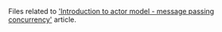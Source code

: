Files related to ['Introduction to actor model - message passing concurrency'](https://www.linkedin.com/pulse/introduction-actor-model-message-passing-tomasz-wola%C5%84ski) article.
